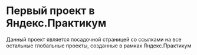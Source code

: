 # Первый проект в Яндекс.Практикум  
  
Данный проект является посадочной страницей со ссылками на все остальные глобальные проекты, созданные в рамках Яндекс.Практикум
